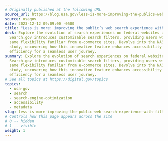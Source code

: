 ```yaml
---
# Originally published at the following URL
source_url: https://blog.usa.gov/less-is-more-improving-the-publics-web-search-experience-with-filters
source: usagov
date: 2023-12-12 09:09:00 -0500
title: "Less is more: improving the public’s web search experience with filters"
deck: Explore the evolution of search experiences on federal websites as
  Search.gov introduces customizable search filters, providing users with the
  same flexibility familiar from e-commerce sites. Devolve into the NASA case
  study, uncovering how this innovative feature enhances accessibility and
  efficiency for a seamless user journey.
summary: Explore the evolution of search experiences on federal websites as
  Search.gov introduces customizable search filters, providing users with the
  same flexibility familiar from e-commerce sites. Devolve into the NASA case
  study, uncovering how this innovative feature enhances accessibility and
  efficiency for a seamless user journey.
# See all topics at https://digital.gov/topics
topics:
  - usa-gov
  - search
  - search-engine-optimization
  - accessibility
  - metadata
slug: less-is-more-improving-the-public-web-search-experience-with-filters
# Controls how this page appears across the site
# 0 -- hidden
# 1 -- visible
weight: 1
---
```

